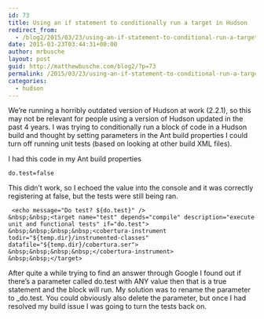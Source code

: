 ```yaml
---
id: 73
title: Using an if statement to conditionally run a target in Hudson
redirect_from:
  - /blog2/2015/03/23/using-an-if-statement-to-conditional-run-a-target-in-hudson/
date: 2015-03-23T03:44:31+00:00
author: mrbusche
layout: post
guid: http://matthewbusche.com/blog2/?p=73
permalink: /2015/03/23/using-an-if-statement-to-conditional-run-a-target-in-hudson/
categories:
  - hudson
---
```

We&#8217;re running a horribly outdated version of Hudson at work (2.2.1), so this may not be relevant for people using a version of Hudson updated in the past 4 years. I was trying to conditionally run a block of code in a Hudson build and thought by setting parameters in the Ant build properties I could turn off running unit tests (based on looking at other build XML files).

I had this code in my Ant build properties

    do.test=false


This didn&#8217;t work, so I echoed the value into the console and it was correctly registering at false, but the tests were still being ran.

     <echo message="Do test? ${do.test}" />
    &nbsp;&nbsp;<target name="test" depends="compile" description="execute unit and functional tests" if="do.test">
    &nbsp;&nbsp;&nbsp;&nbsp;<cobertura-instrument todir="${temp.dir}/instrumented-classes" datafile="${temp.dir}/cobertura.ser">
    &nbsp;&nbsp;&nbsp;&nbsp;</cobertura-instrument>
    &nbsp;&nbsp;</target>


After quite a while trying to find an answer through Google I found out if there&#8217;s a parameter called do.test with ANY value then that is a true statement and the block will run. My solution was to rename the parameter to _do.test. You could obviously also delete the parameter, but once I had resolved my build issue I was going to turn the tests back on.